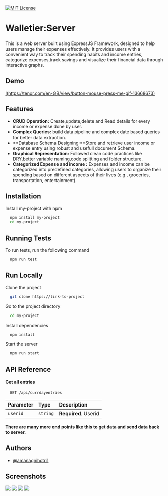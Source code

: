 
[![MIT License](https://img.shields.io/badge/License-MIT-green.svg)](https://choosealicense.com/licenses/mit/)



# **Walletier:Server**
### 
This is a web server built using ExpressJS Framework, designed to help users manage their expenses effectively. It provides users with a convenient way to track their spending habits and income entries, categorize expenses,track savings and visualize their financial data through interactive graphs.

## Demo 
[!(https://tenor.com/en-GB/view/button-mouse-press-me-gif-13668673)](https://expensetracker-cd16f.web.app/login)

## Features
- **CRUD Operation:** Create,update,delete and Read details for every income or expense done by user.
- **Complex Queries:** build data pipeline and complex date based queries for better data extraction.
- **Database Schema Designing:**Store and retrieve user income or expense entry using robust and usefull document Schema.
- **Graphical Representation:** Followed clean code practices like DRY,better variable naming,code splitting and folder structure. 
- **Categorized Expense and income :** Expenses and income can be categorized into predefined categories, allowing users to organize their spending based on different aspects of their lives (e.g., groceries, transportation, entertainment).




## Installation

Install my-project with npm

```bash
  npm install my-project
  cd my-project
```
    


## Running Tests

To run tests, run the following command

```bash
  npm run test
```


## Run Locally

Clone the project

```bash
  git clone https://link-to-project
```

Go to the project directory

```bash
  cd my-project
```

Install dependencies

```bash
  npm install
```

Start the server

```bash
  npm run start
```


## API Reference

#### Get all entries

```http
  GET /api/currdayentries
```

| Parameter | Type     | Description                |
| :-------- | :------- | :------------------------- |
| `userid` | `string` | **Required**. Userid |


#### There are many more end points like this to get data and send data back to server.


## Authors

- [@amanagnihotri1](https://www.github.com/amanagnihotri1)


## Screenshots

![](https://ibb.co/n0s2s5x)
![](https://ibb.co/fHXc0nF)
![](https://ibb.co/cLyKnT0)
![](https://ibb.co/Wz0bTsY)

